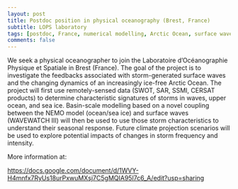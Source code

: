 ```yaml
---
layout: post
title: Postdoc position in physical oceanography (Brest, France)
subtitle: LOPS laboratory
tags: [postdoc, France, numerical modelling, Arctic Ocean, surface waves, sea ice]
comments: false
---
```

We seek a physical oceanographer to join the Laboratoire d’Océanographie Physique et Spatiale in Brest (France). The goal of the project is to investigate the feedbacks associated with storm-generated surface waves and the changing dynamics of an increasingly ice-free Arctic Ocean. The project will first use remotely-sensed data (SWOT, SAR, SSMI, CERSAT products) to determine characteristic signatures of storms in waves, upper ocean, and sea ice. Basin-scale modelling based on a novel coupling between the NEMO model (ocean/sea ice) and surface waves (WAVEWATCH III) will then be used to use those storm characteristics to understand their seasonal response. Future climate projection scenarios will be used to explore potential impacts of changes in storm frequency and intensity.

More information at:

https://docs.google.com/document/d/1WVY-H4mnfx7RyUs18urPxwuMXsj7C5gMQIA95l7c6_A/edit?usp=sharing

